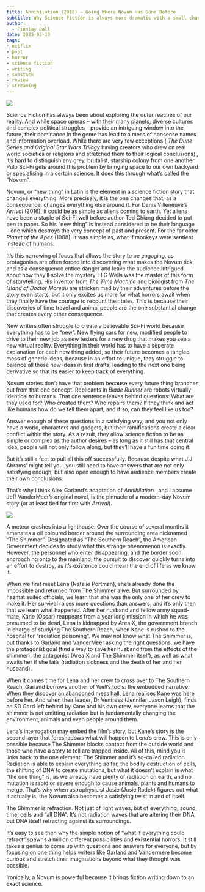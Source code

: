 ```yaml
---
title: Annihilation (2018) – Going Where Novum Has Gone Before
subtitle: Why Science Fiction is always more dramatic with a small change rather than a big one.
author:
  - Finnlay Dall
date: 2025-03-10
tags:
- netflix
- post
- horror
- science fiction
- writing
- substack
- review
- streaming
---
```

[![](https://substackcdn.com/image/fetch/w*1456,c*limit,f*auto,q*auto:good,fl*progressive:steep/https%3A%2F%2Fsubstack-post-media.s3.amazonaws.com%2Fpublic%2Fimages%2F42082e7a-79a4-478f-83b9-c164bc34a44c*3840x2160.jpeg)](https://substackcdn.com/image/fetch/f*auto,q*auto:good,fl*progressive:steep/https%3A%2F%2Fsubstack-post-media.s3.amazonaws.com%2Fpublic%2Fimages%2F42082e7a-79a4-478f-83b9-c164bc34a44c*3840x2160.jpeg)

Science Fiction has always been about exploring the outer reaches of our reality. And while space operas – with their many planets, diverse cultures and complex political struggles – provide an intriguing window into the future, their dominance in the genre has lead to a mess of nonsense names and information overload. While there are very few exceptions ( *The Dune Series and Original Star Wars Trilogy* having creators who drew on real world societies or religions and stretched them to their logical conclusions) *,* it’s hard to distinguish any grey, brutalist, starship colony from one another. Pulp Sci-Fi gets around this problem by bringing space to our own backyard or specialising in a certain science. It does this through what’s called the “Novum”.

Novum, or “new thing” in Latin is the element in a science fiction story that changes everything. More precisely, it is the one changes that, as a consequence, changes everything else around it. For Denis Villeneuve’s *Arrival* (2016), it could be as simple as aliens coming to earth. Yet aliens have been a staple of Sci-Fi well before author Ted Chiang decided to put pen to paper. So his “new thing” is instead considered to be their language – one which destroys the very concept of past and present. For the far older *Planet of the Apes* (1968), it was simple as, what if monkeys were sentient instead of humans.

It’s this narrowing of focus that allows the story to be engaging, as protagonists are often forced into discovering what makes the Novum tick, and as a consequence entice danger and leave the audience intrigued about how they’ll solve the mystery. H.G Wells was the master of this form of storytelling. His inventor from *The Time Machine* and biologist from *The Island of Doctor Moreau* are stricken mad by their adventures before the story even starts, but it only excites us more for what horrors await when they finally have the courage to recount their tales. This is because their discoveries of time travel and animal people are the one substantial change that creates every other consequence.

New writers often struggle to create a believable Sci-Fi world because everything has to be “new”. New flying cars for new, modified people to drive to their new job as new testers for a new drug that makes you see a new virtual reality. Everything in their world has to have a seperate explanation for each new thing added, so their future becomes a tangled mess of generic ideas, because in an effort to unique, they struggle to balance all these new ideas in first drafts, leading to the next one being derivative so that its easier to keep track of everything.

Novum stories don’t have that problem because every future thing branches out from that one concept. Replicants in *Blade Runner* are robots virtually identical to humans. That one sentence leaves behind questions: What are they used for? Who created them? Who repairs them? If they think and act like humans how do we tell them apart, and if so, can they feel like us too?

Answer enough of these questions in a satisfying way, and you not only have a world, characters and gadgets, but their ramifications create a clear conflict within the story. As a result, they allow science fiction to be as simple or complex as the author desires – as long as it still has that central idea, people will not only follow along, but they’ll have a fun time doing it.

But it’s still a feet to pull all this off successfully. Because despite what J.J Abrams’ might tell you, you still need to have answers that are not only satisfying enough, but also open enough to have audience members create their own conclusions.

That’s why I think Alex Garland’s adaptation of *Annihilation* , and I assume Jeff VanderMeer’s original novel, is the pinnacle of a modern-day Novum story (or at least tied for first with *Arrival*).

[![](https://substackcdn.com/image/fetch/w*1456,c*limit,f*auto,q*auto:good,fl*progressive:steep/https%3A%2F%2Fsubstack-post-media.s3.amazonaws.com%2Fpublic%2Fimages%2Fd3b7312a-f27f-4ca7-b3af-92f670da945d*3840x2160.jpeg)](https://substackcdn.com/image/fetch/f*auto,q*auto:good,fl*progressive:steep/https%3A%2F%2Fsubstack-post-media.s3.amazonaws.com%2Fpublic%2Fimages%2Fd3b7312a-f27f-4ca7-b3af-92f670da945d*3840x2160.jpeg)

A meteor crashes into a lighthouse. Over the course of several months it emanates a oil coloured border around the surrounding area nicknamed “The Shimmer”. Designated as “The Southern Reach”, the American Government decides to study what this strange phenomenon is exactly. However, the personnel who enter disappearing, and the border soon encroaching onto to the mainland, the pursuit to discover quickly turns into an effort to destroy, as it’s existence could mean the end of life as we know it.

When we first meet Lena (Natalie Portman), she’s already done the impossible and returned from The Shimmer alive. But surrounded by hazmat suited officials, we learn that she was the only one of her crew to make it. Her survival raises more questions than answers, and it’s only then that we learn what happened. After her husband and fellow army squad-mate, Kane (Oscar) reappears from a year long mission in which he was presumed to be dead, Lena is kidnapped by Area X, the government branch in charge of studying The Southern Reach, when Kane is rushed to the hospital for “radiation poisoning”. We may not know what The Shimmer is, but thanks to Garland and VanderMeer asking the right questions, we have the protagonist goal (find a way to save her husband from the effects of the shimmer), the antagonist (Area X and The Shimmer itself), as well as what awaits her if she fails (radiation sickness and the death of her and her husband).

When it comes time for Lena and her crew to cross over to The Southern Reach, Garland borrows another of Well’s tools: the embedded narrative. When they discover an abandoned mess hall, Lena realises Kane was here before her. And when their leader, Dr Ventress (Jennifer Jason Leigh), finds an SD Card left behind by Kane and his own crew, everyone learns that the shimmer is not emitting radiation but is fundamentally changing the environment, animals and even people around them. 

Lena’s interrogation may embed the film’s story, but Kane’s story is the second layer that foreshadows what will happen to Lena’s crew. This is only possible because The Shimmer blocks contact from the outside world and those who have a story to tell are trapped inside. All of this, mind you is links back to the one element: The Shimmer and it’s so-called radiation. Radiation is able to explain everything so far, the bodily destruction of cells, the shifting of DNA to create mutations, but what it doesn’t explain is what “the one thing” is, as we already have plenty of radiation on earth, and no mutation is rapid or severe enough to cause animals, plants and humans to merge. That’s why when astrophysicist Josie (Josie Radek) figures out what it actually is, the Novum also becomes a satisfying twist in and of itself.

The Shimmer is refraction. Not just of light waves, but of everything, sound, time, cells and “all DNA”. It’s not radiation waves that are altering their DNA, but DNA itself refracting against its surroundings.

It’s easy to see then why the simple notion of “what if everything could refract” spawns a million different possibilities and existential horrors. It still takes a genius to come up with questions and answers for everyone, but by focusing on one thing helps writers like Garland and Vandermere become curious and stretch their imaginations beyond what they thought was possible. 

Ironically, a Novum is powerful because it brings fiction writing down to an exact science.
